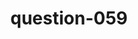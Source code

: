 ---
layout: question
title: question-059
number: 059
question: Name a type of bear.
answer1: Grizzly | 27
answer2: Polar | 22
answer3: Panda | 21
answer4: Teddy | 10
answer5: Brown | 4
answer6: Black | 3
answer7:
answer8:
answer9:
answer10:
---